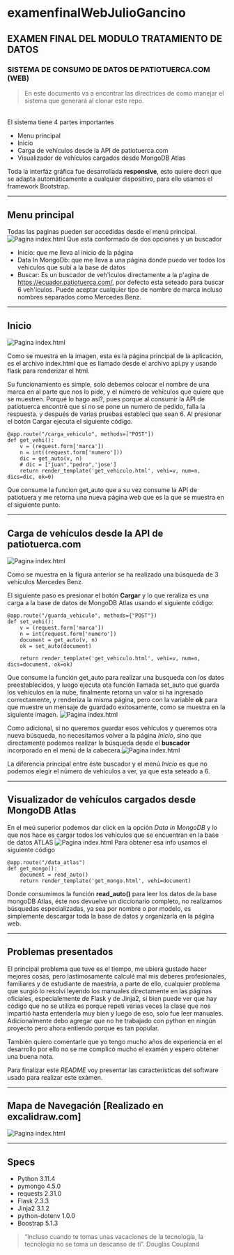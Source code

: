# examenfinalWebJulioGancino

## EXAMEN FINAL DEL MODULO TRATAMIENTO DE DATOS
### SISTEMA DE CONSUMO DE DATOS DE PATIOTUERCA.COM (WEB)

>En este documento va a encontrar las directrices de como manejar el sistema que generará al clonar este repo.

######
El sistema tiene 4 partes importantes
- Menu principal
- Inicio
- Carga de vehículos desde la API de patiotuerca.com
- Visualizador de vehículos cargados desde MongoDB Atlas

Toda la interfáz gráfica fue desarrollada **responsive**, esto quiere decri que se adapta automáticamente a cualquier 
dispositivo, para ello usamos el framework Bootstrap.

***
## Menu principal

Todas las paginas pueden ser accedidas desde el menú principal.
![Pagina index.html](/static/images/menu.png)
Que esta conformado de dos opciones y un buscador
* Inicio: que me lleva al inicio de la página
* Data In MongoDb: que me lleva a una página donde puedo ver todos los vehiculos que subí  a la base 
  de datos
* Buscar: Es un buscador de veh'iculos directamente a la p'agina de https://ecuador.patiotuerca.com/, 
por defecto esta seteado para buscar 6 veh'iculos. Puede aceptar cualquier tipo de nombre de marca 
incluso nombres separados como Mercedes Benz.  

***
## Inicio

![Pagina index.html](/static/images/index.png)

Como se muestra en la imagen, esta es la página principal de la aplicación, es el archivo index.html que es llamado
desde el archivo api.py y usando flask para renderizar el html.

Su funcionamiento es simple, solo debemos colocar el nombre de una marca en al parte que nos lo pide, y el número de
vehículos que quiere que se muestren. Porqué lo hago así?, pues porque al consumir la API de patiotuerca encontré que 
si no se pone un numero de pedido, falla la respuesta. y después de varias pruebas establecí que sean 6.
Al presionar el botón Cargar ejecuta el siguiente código.

~~~
@app.route("/carga_vehiculo", methods=["POST"])
def get_vehi():
    v = (request.form['marca'])
    n = int((request.form['numero']))
    dic = get_auto(v, n)
    # dic = ["juan","pedro",'jose']
    return render_template('get_vehiculo.html', vehi=v, num=n, dics=dic, ok=0)
~~~
Que consume la funcion get_auto que a su vez consume la API de patiotuera y me retorna una nueva página web que es la 
que se muestra en el siguiente punto.

***
## Carga de vehículos desde la API de patiotuerca.com
![Pagina index.html](/static/images/cargavehiculo.png)

Como se muestra en la figura anterior se ha realizado una búsqueda de 3 vehículos Mercedes Benz.

El siguiente paso es presionar el botón **Cargar** y lo que reraliza es una carga a la base de datos de MongoDB Atlas 
usando el siguiente código:
~~~
@app.route("/guarda_vehiculo", methods={"POST"})
def set_vehi():
    v = (request.form['marca'])
    n = int(request.form['numero'])
    document = get_auto(v, n)
    ok = set_auto(document)

    return render_template('get_vehiculo.html', vehi=v, num=n, dics=document, ok=ok)
~~~
Que consume la función get_auto para realizar una busqueda con los datos preestablecidos, y luego ejecuta ota función 
llamada set_auto que guarda los vehículos en la nube, finalmente retorna un valor si ha ingresado correctamente, y 
renderiza la misma página, pero con la variable **ok** para que muestre un mensaje de guardado exitosamente, como se 
muestra en la siguiente imagen.
![Pagina index.html](/static/images/cargavehiculoOK.png)

Como adicional, si no queremos guardar esos vehículos y queremos otra nueva búsqueda, no necesitamos volver a la 
página _Inicio_, sino que directamente podemos realizar la búsqueda desde el **buscador** incorporado en el menú de la 
cabecera.![Pagina index.html](/static/images/buscador.png)

La diferencia principal entre éste buscador y el menú _Inicio_ es que no podemos elegir el número de vehículos a ver, 
ya que esta seteado a 6.

***
## Visualizador de vehículos cargados desde MongoDB Atlas
En el meú superior podemos dar click en la opción _Data in MongoDB_ y lo que nos hace es cargar todos los vehículos que 
se encuentran en la base de datos ATLAS
![Pagina index.html](/static/images/recuperadb.png)
Para obtener esa info usamos el siguiente código
~~~
@app.route("/data_atlas")
def get_mongo():
    document = read_auto()
    return render_template('get_mongo.html', vehi=document)
~~~

Donde consumimos  la función **read_auto()** para leer los datos de la base mongoDB Atlas, éste nos devuelve un 
diccionario completo, no realizamos búsquedas especializadas, ya sea por nombre o por modelo, es simplemente descargar
toda la base de datos y organizarla en la página web.

***
## Problemas presentados

El principal problema que tuve es el tiempo, me ubiera gustado hacer mejores cosas, pero lastimosamente calculé mal
mis deberes profesionales, familiares y de estudiante de maestría, a parte de ello, cualquier problema que surgió lo 
resolví leyendo los manuales directamente en las páginas oficiales, especialemente de Flask y de Jinja2, si bien puede 
ver que hay código que no se utiliza es porque repeti varias veces la clase que nos impartió hasta entenderla muy bien
y luego de eso, solo fue leer manuales. Adicionalmente debo agregar que no he trabajado con python en ningún proyecto
pero ahora entiendo porque es tan popular.

También quiero comentarle que yo tengo mucho años de experiencia en el desarrollo por ello no se me complicó mucho 
el examén y espero obtener una buena nota. 

Para finalizar este _README_ voy presentar las características del software usado para realizar este exámen.
***
## Mapa de Navegación [Realizado en excalidraw.com]

![Pagina index.html](/static/images/Mapa_de_navegacion.png)
***
## Specs
* Python 3.11.4
* pymongo 4.5.0
* requests 2.31.0
* Flask 2.3.3
* Jinja2 3.1.2
* python-dotenv 1.0.0
* Boostrap 5.1.3

>“Incluso cuando te tomas unas vacaciones de la tecnología, la tecnología no se toma un descanso de ti”. Douglas Coupland
